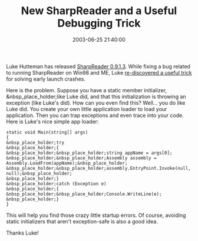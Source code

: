 ﻿---
layout: post
title: "New SharpReader and a Useful Debugging Trick"
comments: false
date: 2003-06-25 21:40:00
categories:
 - Technology
subtext-id: c16d1b25-c997-4ec5-8e12-3cb385ad12ea
alias: /blog/New-SharpReader-and-a-Useful-Debugging-Trick.aspx
---


Luke Hutteman has released [SharpReader 0.9.1.3](http://www.hutteman.com/weblog/2003/06/25-103.html). While fixing a bug related to running SharpReader on Win98 and ME, Luke [re-discovered a useful trick](http://www.hutteman.com/weblog/2003/06/25-102.html) for solving early launch crashes.

Here is the problem. Suppose you have a static member initializer, &nbsp_place_holder;like Luke did, and that this initialization is throwing an exception (like Luke's did). How can you even find this? Well... you do like Luke did. You create your own little application loader to load your application. Then you can trap exceptions and even trace into your code. Here is Luke's nice simple app loader:
    
    static void Main(string[] args)  
    {   
    &nbsp_place_holder;try   
    &nbsp_place_holder;{   
    &nbsp_place_holder;&nbsp_place_holder;string appName = args[0];   
    &nbsp_place_holder;&nbsp_place_holder;Assembly assembly = Assembly.LoadFrom(appName);&nbsp_place_holder;   
    &nbsp_place_holder;&nbsp_place_holder;assembly.EntryPoint.Invoke(null, null);&nbsp_place_holder;   
    &nbsp_place_holder;}  
    &nbsp_place_holder;catch (Exception e)   
    &nbsp_place_holder;{   
    &nbsp_place_holder;&nbsp_place_holder;Console.WriteLine(e);   
    &nbsp_place_holder;}  
    }  
    

This will help you find those crazy little startup errors. Of course, avoiding static initializers that aren't exception-safe is also a good idea.

Thanks Luke!
